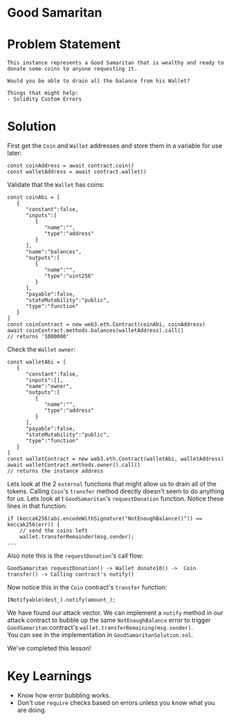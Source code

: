 # Good Samaritan

# Problem Statement
```
This instance represents a Good Samaritan that is wealthy and ready to donate some coins to anyone requesting it.

Would you be able to drain all the balance from his Wallet?

Things that might help:
- Solidity Custom Errors
```

# Solution
First get the `Coin` and `Wallet` addresses and store them in a variable for use later:
```
const coinAddress = await contract.coin()
const walletAddress = await contract.wallet()
```
Validate that the `Wallet` has coins:
```
const coinAbi = [
   {
      "constant":false,
      "inputs":[
         {
            "name":"",
            "type":"address"
         }
      ],
      "name":"balances",
      "outputs":[
         {
            "name":"",
            "type":"uint256"
         }
      ],
      "payable":false,
      "stateMutability":"public",
      "type":"function"
   }
]
const coinContract = new web3.eth.Contract(coinAbi, coinAddress)
await coinContract.methods.balances(walletAddress).call()
// returns '1000000'
```
Check the `Wallet` `owner`:
```
const walletAbi = [
   {
      "constant":false,
      "inputs":[],
      "name":"owner",
      "outputs":[
         {
            "name":"",
            "type":"address"
         }
      ],
      "payable":false,
      "stateMutability":"public",
      "type":"function"
   }
]
const walletContract = new web3.eth.Contract(walletAbi, walletAddress)
await walletContract.methods.owner().call()
// returns the instance address
```
Lets look at the 2 `external` functions that might allow us to drain all of the tokens. Calling `Coin`'s `transfer` method directly doesn't seem to do anything for us. Lets look at t `GoodSamaritan`'s `requestDonation` function.
Notice these lines in that function:
```
if (keccak256(abi.encodeWithSignature("NotEnoughBalance()")) == keccak256(err)) {
    // send the coins left
    wallet.transferRemainder(msg.sender);
...
```
Also note this is the `requestDonation`'s call flow:
```
GoodSamaritan requestDonation() -> Wallet donate10() ->  Coin transfer() -> Calling contract's notify()
```
Now notice this in the `Coin` contract's `transfer` function:
```
INotifyable(dest_).notify(amount_);
```
We have found our attack vector. We can implement a `notify` method in our attack contract to bubble up the same `NotEnoughBalance` error to trigger `GoodSamaritan` contract's `wallet.transferRemaining(msg.sender)`.<br>
You can see in the implementation in `GoodSamaritanSolution.sol`.

We've completed this lesson!

# Key Learnings
- Know how error bubbling works.
- Don't use `require` checks based on errors unless you know what you are doing.


